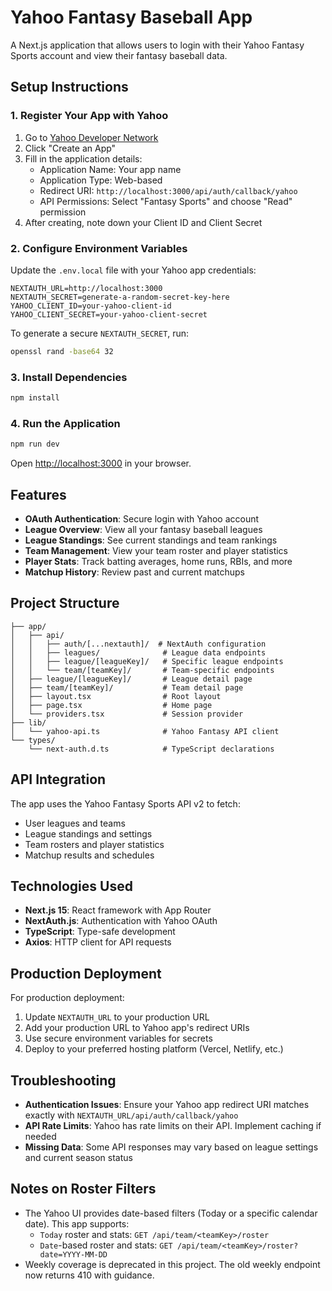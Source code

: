 # Yahoo Fantasy Baseball App

A Next.js application that allows users to login with their Yahoo Fantasy Sports account and view their fantasy baseball data.

## Setup Instructions

### 1. Register Your App with Yahoo

1. Go to [Yahoo Developer Network](https://developer.yahoo.com/apps/)
2. Click "Create an App"
3. Fill in the application details:
   - Application Name: Your app name
   - Application Type: Web-based
   - Redirect URI: `http://localhost:3000/api/auth/callback/yahoo`
   - API Permissions: Select "Fantasy Sports" and choose "Read" permission
4. After creating, note down your Client ID and Client Secret

### 2. Configure Environment Variables

Update the `.env.local` file with your Yahoo app credentials:

```env
NEXTAUTH_URL=http://localhost:3000
NEXTAUTH_SECRET=generate-a-random-secret-key-here
YAHOO_CLIENT_ID=your-yahoo-client-id
YAHOO_CLIENT_SECRET=your-yahoo-client-secret
```

To generate a secure `NEXTAUTH_SECRET`, run:
```bash
openssl rand -base64 32
```

### 3. Install Dependencies

```bash
npm install
```

### 4. Run the Application

```bash
npm run dev
```

Open [http://localhost:3000](http://localhost:3000) in your browser.

## Features

- **OAuth Authentication**: Secure login with Yahoo account
- **League Overview**: View all your fantasy baseball leagues
- **League Standings**: See current standings and team rankings
- **Team Management**: View your team roster and player statistics
- **Player Stats**: Track batting averages, home runs, RBIs, and more
- **Matchup History**: Review past and current matchups

## Project Structure

```
├── app/
│   ├── api/
│   │   ├── auth/[...nextauth]/  # NextAuth configuration
│   │   ├── leagues/              # League data endpoints
│   │   ├── league/[leagueKey]/   # Specific league endpoints
│   │   └── team/[teamKey]/       # Team-specific endpoints
│   ├── league/[leagueKey]/       # League detail page
│   ├── team/[teamKey]/           # Team detail page
│   ├── layout.tsx                # Root layout
│   ├── page.tsx                  # Home page
│   └── providers.tsx             # Session provider
├── lib/
│   └── yahoo-api.ts              # Yahoo Fantasy API client
└── types/
    └── next-auth.d.ts            # TypeScript declarations
```

## API Integration

The app uses the Yahoo Fantasy Sports API v2 to fetch:
- User leagues and teams
- League standings and settings
- Team rosters and player statistics
- Matchup results and schedules

## Technologies Used

- **Next.js 15**: React framework with App Router
- **NextAuth.js**: Authentication with Yahoo OAuth
- **TypeScript**: Type-safe development
- **Axios**: HTTP client for API requests

## Production Deployment

For production deployment:

1. Update `NEXTAUTH_URL` to your production URL
2. Add your production URL to Yahoo app's redirect URIs
3. Use secure environment variables for secrets
4. Deploy to your preferred hosting platform (Vercel, Netlify, etc.)

## Troubleshooting

- **Authentication Issues**: Ensure your Yahoo app redirect URI matches exactly with `NEXTAUTH_URL/api/auth/callback/yahoo`
- **API Rate Limits**: Yahoo has rate limits on their API. Implement caching if needed
- **Missing Data**: Some API responses may vary based on league settings and current season status

## Notes on Roster Filters

- The Yahoo UI provides date-based filters (Today or a specific calendar date). This app supports:
  - `Today` roster and stats: `GET /api/team/<teamKey>/roster`
  - `Date`-based roster and stats: `GET /api/team/<teamKey>/roster?date=YYYY-MM-DD`
- Weekly coverage is deprecated in this project. The old weekly endpoint now returns 410 with guidance.
